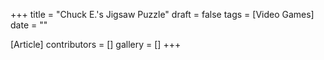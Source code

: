+++
title = "Chuck E.'s Jigsaw Puzzle"
draft = false
tags = [Video Games]
date = ""

[Article]
contributors = []
gallery = []
+++